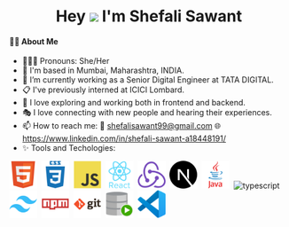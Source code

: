 <h1 align="center">  Hey <img src="https://media.giphy.com/media/hvRJCLFzcasrR4ia7z/giphy.gif" width="30px"/> I'm Shefali Sawant </h1>

#### 👩‍💻 About Me

- 👩🏻‍💻 Pronouns: She/Her
- 📍 I'm based in Mumbai, Maharashtra, INDIA.
- 💼 I’m currently working as a Senior Digital Engineer at TATA DIGITAL.
- 📋 I've previously interned at ICICI Lombard.
- 🌱 I love exploring and working both in frontend and backend.
- 🎭 I love connecting with new people and hearing their experiences.
- 📫 How to reach me: 
    📧 shefalisawant99@gmail.com
    🌐 https://www.linkedin.com/in/shefali-sawant-a18448191/
- ✨ Tools and Techologies:

<div>
  <img src="https://github.com/devicons/devicon/blob/master/icons/html5/html5-original.svg" title="HTML5" alt="HTML" width="50" height="50"/>&nbsp;
  <img src="https://github.com/devicons/devicon/blob/master/icons/css3/css3-plain-wordmark.svg"  title="CSS3" alt="CSS" width="50" height="50"/>&nbsp;
  <img src="https://github.com/devicons/devicon/blob/master/icons/javascript/javascript-original.svg" title="JavaScript" alt="JavaScript" width="50" height="50"/>&nbsp;
  <img src="https://github.com/devicons/devicon/blob/master/icons/react/react-original-wordmark.svg" title="React" alt="React" width="50" height="50"/>&nbsp;
  <img src="https://github.com/devicons/devicon/blob/master/icons/redux/redux-original.svg" title="Redux" alt="Redux " width="50" height="50"/>&nbsp;
<img src="https://github.com/devicons/devicon/blob/master/icons/nextjs/nextjs-plain.svg" title="Next" alt="Next " width="50" height="50"/>&nbsp;
  <img src="https://github.com/devicons/devicon/blob/master/icons/java/java-original-wordmark.svg" title="Java" alt="Java" width="50" height="50"/>&nbsp;
  <img src="https://cdn.jsdelivr.net/gh/devicons/devicon/icons/typescript/typescript-original.svg" height="50" alt="typescript"  />&nbsp;
     <img src="https://github.com/devicons/devicon/blob/master/icons/tailwindcss/tailwindcss-original.svg" title="TailwindCSS" alt="tailwind css" width="50" height="50"/>&nbsp;
<img src="https://github.com/devicons/devicon/blob/master/icons/npm/npm-original-wordmark.svg" title="Npm" alt="npm" width="50" height="50"/>&nbsp;
  <img src="https://github.com/devicons/devicon/blob/master/icons/git/git-original-wordmark.svg" title="Git" alt="Git" width="50" height="50"/>&nbsp;
    <img src="https://github.com/devicons/devicon/blob/master/icons/sqldeveloper/sqldeveloper-original.svg" title="SQL" alt="sql" width="50" height="50"/>&nbsp;
    <img src="https://github.com/devicons/devicon/blob/master/icons/vscode/vscode-original.svg" title="Vscode" alt="Vscode" width="50" height="50"/>
</div>  
<!--
**shefalisawant/shefalisawant** is a ✨ _special_ ✨ repository because its `README.md` (this file) appears on your GitHub profile.

Here are some ideas to get you started:

- 🔭 I’m currently working on ...
- 🌱 I’m currently learning ...
- 👯 I’m looking to collaborate on ...
- 🤔 I’m looking for help with ...
- 💬 Ask me about ...
- 📫 How to reach me: ...
- 😄 Pronouns: ...
- ⚡ Fun fact: ...
-->
